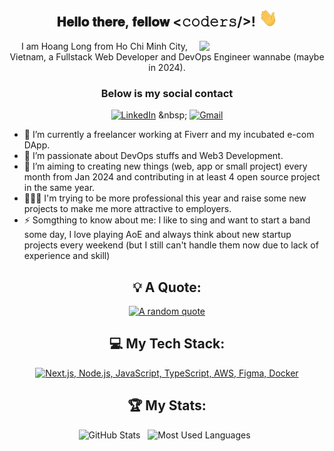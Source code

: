 <div align="center">

<h2> 𝐇𝐞𝐥𝐥𝐨 𝐭𝐡𝐞𝐫𝐞, 𝐟𝐞𝐥𝐥𝐨𝐰 <𝚌𝚘𝚍𝚎𝚛𝚜/>! <img src="https://raw.githubusercontent.com/ABSphreak/ABSphreak/master/gifs/Hi.gif" width="30px"></h2>

<img align='right' src='https://user-images.githubusercontent.com/5713670/87202985-820dcb80-c2b6-11ea-9f56-7ec461c497c3.gif' width='200"'>

I am Hoang Long from Ho Chi Minh City, Vietnam, a Fullstack Web Developer and DevOps Engineer wannabe (maybe in 2024). 

<h3>Below is my social contact</h3>

[![LinkedIn](https://skillicons.dev/icons?i=linkedin)]([https://www.linkedin.com/in/jaspergabriel/](https://www.linkedin.com/in/long-nguy%E1%BB%85n-tr%E1%BA%A7n-ho%C3%A0ng-18332b200/)) &nbsp;
[![Gmail](https://skillicons.dev/icons?i=gmail)](mailto:ngytrhoanglong61@gmail.com?subject=Hello%20Long,%20From%20Github)

</div>

- 🔭 I’m currently a freelancer working at Fiverr and my incubated e-com DApp.
- 🌱 I’m passionate about DevOps stuffs and Web3 Development.
- 📝 I’m aiming to creating new things (web, app or small project) every month from Jan 2024 and contributing in at least 4 open source project in the same year.
- 🧑🏻‍💻 I'm trying to be more professional this year and raise some new projects to make me more attractive to employers.
- ⚡ Somgthing to know about me: I like to sing and want to start a band some day, I love playing AoE and always think about new startup projects every weekend (but I still can't handle them now due to lack of experience and skill)

<div align="center">

## 💡 A Quote:

[![A random quote](https://quotes-github-readme.vercel.app/api?type=horizontal&theme=dark)](https://github.com/piyushsuthar/github-readme-quotes)

## 💻 My Tech Stack:

[![Next.js, Node.js, JavaScript, TypeScript, AWS, Figma, Docker](https://skillicons.dev/icons?i=next,nodejs,js,ts,aws,figma,docker)](https://skillicons.dev)


## 🏆 My Stats:

<p>
    <img height=175 alt="GitHub Stats" src="https://github-readme-stats.vercel.app/api?username=hoanglongne&show_icons=true&count_private=true&theme=dark" />&nbsp;&nbsp;
    <img height=175 alt="Most Used Languages" src="https://github-readme-stats.vercel.app/api/top-langs/?username=hoanglongne&layout=compact&theme=dark" />&nbsp;&nbsp;
</p>

</div>
